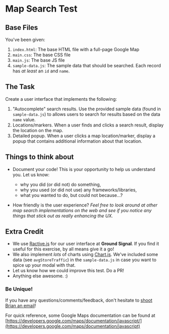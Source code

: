 # Map Search Test

## Base Files

You've been given:

1. `index.html`: The base HTML file with a full-page Google Map
1. `main.css`: The base CSS file
1. `main.js`: The base JS file
1. `sample-data.js`: The sample data that should be searched. Each record has _at least_ an `id` and `name`.

## The Task

Create a user interface that implements the following:

1. "Autocomplete" search results. Use the provided sample data (found in `sample-data.js`) to allows users to search for results based on the data `name` value.
1. Locations/markers. When a user finds and clicks a search result, display the location on the map.
1. Detailed popup. When a user clicks a map location/marker, display a popup that contains additional information about that location.

## Things to think about

* Document your code! This is your opportunity to help us understand you. Let us know:
	* why you did (or did not) do something,
	* why you used (or did not use) any frameworks/libraries,
	* what you wanted to do, but could not because...?

* How friendly is the user experience? _Feel free to look around at other map search implementations on the web and see if you notice any things that stick out as really enhancing the UX._

## Extra Credit

* We use [Ractive.js](http://ractive.js.org) for our user interface at **Ground Signal**. If you find it useful for this exercise, by all means give it a go!
* We also implement _lots_ of charts using [Chart.js](http://chartjs.org/). We've included some data (see `avgStoreTraffic`) in the `sample-data.js` in case you want to spice up your modal with that.
* Let us know how we could improve this test. Do a PR!
* Anything else awesome. :)

### Be Unique!

If you have any questions/comments/feedback, don't hesitate to [shoot Brian an email](mailto:brian@groundsignal.com)!

For quick reference, some Google Maps documentation can be found at [https://developers.google.com/maps/documentation/javascript/](https://developers.google.com/maps/documentation/javascript)
